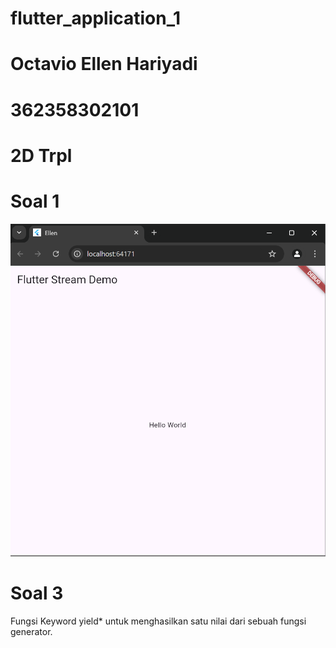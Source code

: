 # flutter_application_1
# Octavio Ellen Hariyadi
# 362358302101
# 2D Trpl 

# Soal 1
![gambar](assets/images/soal1.png)

# Soal 3 
Fungsi Keyword yield* untuk menghasilkan satu nilai dari sebuah fungsi generator. 